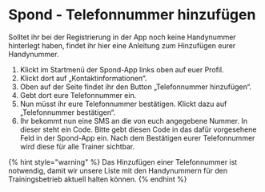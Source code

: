 # Spond - Telefonnummer hinzufügen

Solltet ihr bei der Registrierung in der App noch keine Handynummer hinterlegt haben, findet ihr hier eine Anleitung zum Hinzufügen eurer Handynummer.

1. Klickt im Startmenü der Spond-App links oben auf euer Profil.
2. Klickt dort auf „Kontaktinformationen“.
3. Oben auf der Seite findet ihr den Button „Telefonnummer hinzufügen“.
4. Gebt dort eure Telefonnummer ein.
5. Nun müsst ihr eure Telefonnummer bestätigen. Klickt dazu auf „Telefonnummer bestätigen“.
6. Ihr bekommt nun eine SMS an die von euch angegebene Nummer. In dieser steht ein Code. Bitte gebt diesen Code in das dafür vorgesehene Feld in der Spond-App ein. Nach dem Bestätigen eurer Telefonnummer wird diese für alle Trainer sichtbar.

{% hint style="warning" %}
Das Hinzufügen einer Telefonnummer ist notwendig, damit wir unsere Liste mit den Handynummern für den Trainingsbetrieb aktuell halten können.
{% endhint %}
